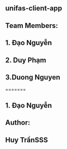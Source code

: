 ## unifas-client-app
## Team Members:
## 1. Đạo Nguyễn
## 2. Duy Phạm
## 3.Duong Nguyen

=======
## 1. Đạo Nguyễn

## Author:
## Huy TrầnSSS

